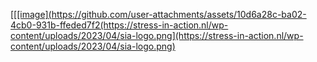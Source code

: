 [[[[image](https://github.com/user-attachments/assets/10d6a28c-ba02-4cb0-931b-ffeded7f2(https://stress-in-action.nl/wp-content/uploads/2023/04/sia-logo.png](https://stress-in-action.nl/wp-content/uploads/2023/04/sia-logo.png)
](https://stress-in-action.nl/wp-content/uploads/2023/04/sia-logo.png)
